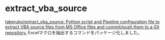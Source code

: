 # extract_vba_source

[takeruko/extract_vba_source: Python script and Pipeline configuration file to extract VBA source files from MS Office files and commit/push them to a Git repository.](https://github.com/takeruko/extract_vba_source)
Excelマクロを抽出するコマンドをパッケージ化しました。
